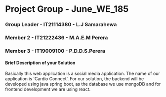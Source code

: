 # Project Group - June_WE_185
### Group Leader - IT21114380 - L.J Samarahewa
### Member 2 - IT21222436 - M.A.E.M Perera
### Member 3 - IT19009100 - P.D.D.S.Perera

#### Brief Description of your Solution 
Basically this web application is a social media application. The name of our application is 'Cardio Connect'. For our solution, the backend will be developed using java spring boot, as the database we use mongoDB and for frontend development we are using react.



